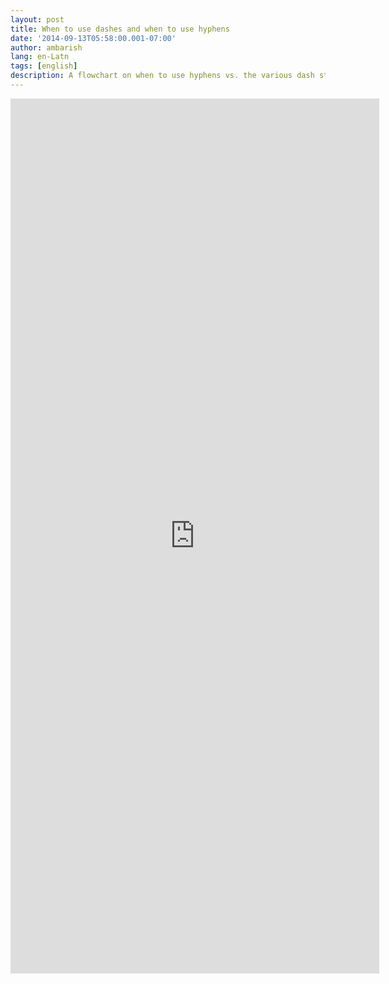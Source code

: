 ```yaml
---
layout: post
title: When to use dashes and when to use hyphens
date: '2014-09-13T05:58:00.001-07:00'
author: ambarish
lang: en-Latn
tags: [english]
description: A flowchart on when to use hyphens vs. the various dash styles in English punctuation.
---
```


<iframe allowfullscreen frameborder="0" style="width:590px; height:1400px" src="https://lucid.app/documents/embeddedchart/8086111b-62ab-4d9c-afbd-48e33f231bcf"></iframe>
